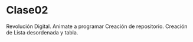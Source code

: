 # Clase02
Revolución Digital. Animate a programar Creación de repositorio. Creación de Lista desordenada y tabla.
